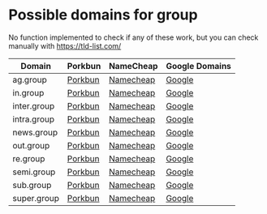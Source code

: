 # Possible domains for group

No function implemented to check if any of these work, but you can check manually with https://tld-list.com/

| Domain | Porkbun | NameCheap | Google Domains |
|---|---|---|---|
| ag.group | [Porkbun](https://porkbun.com/checkout/search?prb=e814663da1&tlds=&idnLanguage=&search=search&q=ag.group) | [Namecheap](https://www.namecheap.com/domains/registration/results/?domain=ag.group) | [Google](https://domains.google.com/registrar/search?searchTerm=ag.group) |
| in.group | [Porkbun](https://porkbun.com/checkout/search?prb=e814663da1&tlds=&idnLanguage=&search=search&q=in.group) | [Namecheap](https://www.namecheap.com/domains/registration/results/?domain=in.group) | [Google](https://domains.google.com/registrar/search?searchTerm=in.group) |
| inter.group | [Porkbun](https://porkbun.com/checkout/search?prb=e814663da1&tlds=&idnLanguage=&search=search&q=inter.group) | [Namecheap](https://www.namecheap.com/domains/registration/results/?domain=inter.group) | [Google](https://domains.google.com/registrar/search?searchTerm=inter.group) |
| intra.group | [Porkbun](https://porkbun.com/checkout/search?prb=e814663da1&tlds=&idnLanguage=&search=search&q=intra.group) | [Namecheap](https://www.namecheap.com/domains/registration/results/?domain=intra.group) | [Google](https://domains.google.com/registrar/search?searchTerm=intra.group) |
| news.group | [Porkbun](https://porkbun.com/checkout/search?prb=e814663da1&tlds=&idnLanguage=&search=search&q=news.group) | [Namecheap](https://www.namecheap.com/domains/registration/results/?domain=news.group) | [Google](https://domains.google.com/registrar/search?searchTerm=news.group) |
| out.group | [Porkbun](https://porkbun.com/checkout/search?prb=e814663da1&tlds=&idnLanguage=&search=search&q=out.group) | [Namecheap](https://www.namecheap.com/domains/registration/results/?domain=out.group) | [Google](https://domains.google.com/registrar/search?searchTerm=out.group) |
| re.group | [Porkbun](https://porkbun.com/checkout/search?prb=e814663da1&tlds=&idnLanguage=&search=search&q=re.group) | [Namecheap](https://www.namecheap.com/domains/registration/results/?domain=re.group) | [Google](https://domains.google.com/registrar/search?searchTerm=re.group) |
| semi.group | [Porkbun](https://porkbun.com/checkout/search?prb=e814663da1&tlds=&idnLanguage=&search=search&q=semi.group) | [Namecheap](https://www.namecheap.com/domains/registration/results/?domain=semi.group) | [Google](https://domains.google.com/registrar/search?searchTerm=semi.group) |
| sub.group | [Porkbun](https://porkbun.com/checkout/search?prb=e814663da1&tlds=&idnLanguage=&search=search&q=sub.group) | [Namecheap](https://www.namecheap.com/domains/registration/results/?domain=sub.group) | [Google](https://domains.google.com/registrar/search?searchTerm=sub.group) |
| super.group | [Porkbun](https://porkbun.com/checkout/search?prb=e814663da1&tlds=&idnLanguage=&search=search&q=super.group) | [Namecheap](https://www.namecheap.com/domains/registration/results/?domain=super.group) | [Google](https://domains.google.com/registrar/search?searchTerm=super.group) |
